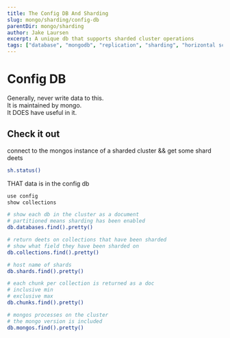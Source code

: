 ```yaml
---
title: The Config DB And Sharding
slug: mongo/sharding/config-db
parentDir: mongo/sharding
author: Jake Laursen
excerpt: A unique db that supports sharded cluster operations
tags: ["database", "mongodb", "replication", "sharding", "horizontal scaling"]
---
```


# Config DB

Generally, never write data to this.  
It is maintained by mongo.  
It DOES have useful in it.

## Check it out

connect to the mongos instance of a sharded cluster && get some shard deets

```bash
sh.status()
```

THAT data is in the config db

```bash
use config
show collections

# show each db in the cluster as a document
# partitioned means sharding has been enabled
db.databases.find().pretty()

# return deets on collections that have been sharded
# show what field they have been sharded on
db.collections.find().pretty()

# host name of shards
db.shards.find().pretty()

# each chunk per collection is returned as a doc
# inclusive min
# exclusive max
db.chunks.find().pretty()

# mongos processes on the cluster
# the mongo version is included
db.mongos.find().pretty()

```
